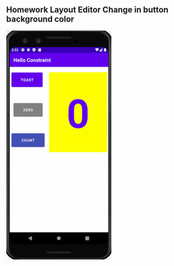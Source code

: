## Homework Layout Editor Change in button background color
![Homework Completed](HomeworkCompleted.gif)



